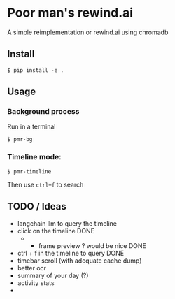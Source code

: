 # Poor man's rewind.ai

A simple reimplementation or rewind.ai using chromadb

## Install

```console
$ pip install -e .
```

## Usage
### Background process
Run in a terminal  
```console
$ pmr-bg
```

### Timeline mode: 

```console
$ pmr-timeline
```

Then use `ctrl+f` to search


## TODO / Ideas
- langchain llm to query the timeline
- click on the timeline DONE
  - + frame preview ? would be nice DONE
- ctrl + f in the timeline to query DONE
- timebar scroll (with adequate cache dump)
- better ocr 
- summary of your day (?)
- activity stats
- 
  